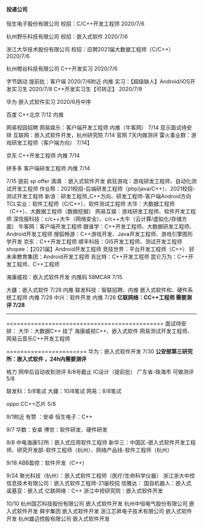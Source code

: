 #### 投递公司
恒生电子股份有限公司
校招：C/C++开发工程师   2020/7/6

杭州野乐科技有限公司
校招：嵌入式软件     2020/7/6

浙江大华技术股份有限公司
校招：应聘2021届大数据工程师（C/C++）  2020/7/6

杭州橙谷科技有限公司
C++开发实习    2020/7/6

字节跳动
提前批：客户端    2020/7/6附近    内推
实习：【超级缺人】Android/iOS开发实习生   2020/7/8
C++开发实习生【可转正】  2020/7/9

华为
嵌入式软件实习 2020/6月中序

百度
C++北京 7/12   内推

网易校园招聘
网易娱乐：客户端开发工程师 内推（牛客网）  7/14  显示面试待安排
互联网：嵌入式软件开发，杭州研究院 7/14 官网 7天内做测评
雷火事业群：游戏研发工程师（客户端方向） 7/14】

京东
C++开发工程师 内推 7/14

拼多多
客户端研发工程师 内推 7/14

7/15  提前 sp offer
滴滴 ：嵌入式软件开发 
疯狂游戏：游戏研发工程师、自动化测试开发工程师
作业帮：2021校招-后端研发工程师（php/java/C++）、2021校招-测试开发工程师
新浪：研发工程师_C++方向、研发工程师-客户端Android方向
TCL实业：软件工程师（C/C++）、软件测试工程师
大华：大数据工程师（C++）、大数据工程师（数据挖掘）
网易互娱：游戏研发工程师、软件开发工程师
深信服科技：c/c++大牛（网络安全）、c/c++大牛（云计算/虚拟化/存储方面）
牛客网：客户端开发工程师
跟谁学：C++开发工程师、大数据研发工程师、Android开发工程师
搜狐畅游：C++游戏开发、Java开发工程师、游戏引擎图形学开发
京东：C++开发工程师
顺丰科技：GIS开发工程师、测试开发工程师
shopee：【2021届】Android开发工程师
竞技世界：平台开发工程师（C++）
好未来教育集团：Android开发工程师
吉比特：C++开发工程师
昆仑万为：C++开发工程师、C++工程师


海康威视：嵌入式软件开发  内推码 58MCAR  7/15


大疆：嵌入式软件 7/28 内推
联发科技：智联招聘、内推 嵌入式软件和、硬件系统工程师 内推 7/28
中兴：软件开发 内推 7/28
**亿联网络：CC++工程师  需要测评 7/28**




---------------------
=============================================
面试待安排：
大华：大数据C++  挂了
海康威视C++、嵌入式软件
网易测试开发工程师、网易云音乐C++开发工程师

=======================
华为：嵌入式软件开发  7/30
**公安部第三研究所：嵌入式软件 ，24h内需要测评**


格力
网申后自动收到测评 8/8号截止
 IC设计（提前批） 广东省-珠海市      可做测评   5/8

联发科：5/8笔试
大疆：10/8笔试
网易：8/8笔试

oppo CC++芯片 5/8


9/1附近
有赞 ：安卓
恒生电子：C++

9/7
华数：安桌
博世：软件研发、硬件研发

9/8
中电海康52所：嵌入式应用软件工程师
新华三：中国区-嵌入式软件开发工程师、研究开发部-软件工程师（杭州）、网络产品线-软件工程师（杭州）

9/18
ABB盈控：软件开发（C++）

9/24
聚光科技（杭州）：嵌入式软件工程师（医疗/生命科学仪器）
浙江浙大中控信息技术有限公司：嵌入式软件工程师-21届校招
信雅达：
国自机器人：嵌入式
诺基亚：嵌入式
亿联网络：C++
浙江中控研究院：嵌入式软件开发

10/10
杭州国芯科技股份有限公司       嵌入式软件开发
杭州中恒电气股份有限公司   嵌入式软件开发
舜宇集团  嵌入式软件开发
浙江芯昇电子技术有限公司 嵌入式软件开发
杭州雄迈控股有限公司 嵌入式软件开发




